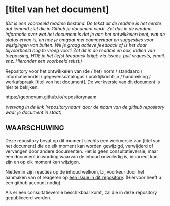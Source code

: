# [titel van het document]
*(Dit is een voorbeeld readme bestand. De tekst uit de readme is het eerste dat iemand ziet die in Github je document vindt. Zet dus in de readme informatie over wat het document is dat je aan het ontwikkelen bent, wat de status ervan is, en hoe je omgaat met commentaar en suggesties voor wijzigingen van buiten. Wil je graag actieve feedback of is het daar bijvoorbeeld nog te vroeg voor? Zet dit in de readme en ook, indien van toepassing, HOE je het liefst feedback krijgt: via issues, pull requests, email, enz. Hieronder een voorbeeld tekst:)*

Repository voor het ontwikkelen van (de / het) norm / standaard / informatiemodel / gegevenscatalogus / praktijkrichtlijn / handreiking / werkafspraak [titel van het document]. De werkversie van dit document is hier te bekijken: 

https://geonovum.github.io/repositorynaam

*(vervang in de link 'repositorynaam' door de naam van de github repository waar je document in staat)*

## WAARSCHUWING 
Deze repository bevat op dit moment slechts een werkversie van [titel van het document] die op elk moment kan worden gewijzigd, verwijderd of vervangen door andere documenten. Het is geen consultatieversie, maar een document in wording waarvan de inhoud onvolledig is, incorrect kan zijn en op elk moment kan wijzigen. 

Niettemin zijn reacties op de inhoud welkom, bij voorkeur door het aanmaken van of reageren op [een issue in dit repository][1]. (Hiervoor heeft u een github account nodig). 

Als er een consultatieversie beschikbaar komt, zal die in deze repository gepubliceerd worden.

[1]: https://github.com/geonovum/repositorynaam/issues
